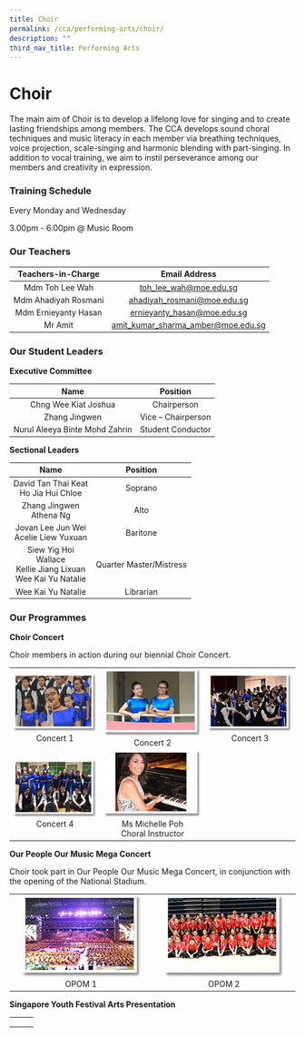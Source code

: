 ```yaml
---
title: Choir
permalink: /cca/performing-arts/choir/
description: ""
third_nav_title: Performing Arts
---
```

# Choir

The main aim of Choir is to develop a lifelong love for singing and to create lasting friendships among members. The CCA develops sound choral techniques and music literacy in each member via breathing techniques, voice projection, scale-singing and harmonic blending with part-singing. In addition to vocal training, we aim to instil perseverance among our members and creativity in expression.

### Training Schedule  

Every Monday and Wednesday

3.00pm - 6.00pm @ Music Room

### Our Teachers

| Teachers-in-Charge    | Email Address                       |
|:------------:|:------------:|
|    Mdm Toh Lee Wah    |        toh_lee_wah@moe.edu.sg       |
| Mdm Ahadiyah Rosmani  |     ahadiyah_rosmani@moe.edu.sg     |
|  Mdm Ernieyanty Hasan |     ernieyanty_hasan@moe.edu.sg     |
|        Mr Amit        | amit_kumar_sharma_amber@moe.edu.sg  |

### Our Student Leaders

**Executive Committee**

| Name                             | Position           |
|:------------:|:------------:|
|       Chng Wee Kiat Joshua       |     Chairperson    |
| Zhang Jingwen                    | Vice – Chairperson |
|  Nurul Aleeya Binte Mohd Zahrin  | Student Conductor  |

**Sectional Leaders**

| Name                                                                     | Position                |
|:------------:|:------------:|
|                 David Tan Thai Keat<br>Ho Jia Hui Chloe                  |         Soprano         |
| Zhang Jingwen<br>Athena Ng                                               |           Alto          |
| Jovan Lee Jun Wei<br>Acelie Liew Yuxuan                                  |        Baritone         |
|     Siew Yig Hoi<br>Wallace<br>Kellie Jiang Lixuan<br>Wee Kai Yu Natalie | Quarter Master/Mistress |
| Wee Kai Yu Natalie                                                       | Librarian               |

### Our Programmes

**Choir Concert**

Choir members in action during our biennial Choir Concert.

|   |   |   |
|:---:|:---:|:---:|
| ![](/images/Cca/Choir/DSC_0798.jpg)  Concert 1 |  ![](/images/Cca/Choir/MJR%20Student%20Leaders-0245.jpg) Concert 2  | ![](/images/Cca/Choir/DSC_0584.jpg)  Concert 3   |
|  ![](/images/Cca/Choir/choir.jpg) Concert 4   | ![](/images/Cca/Choir/Conductor%20Picture.jpg)   Ms Michelle Poh <br>Choral Instructor|   |

**Our People Our Music Mega Concert**

Choir took part in Our People Our Music Mega Concert, in conjunction with the opening of the National Stadium.

|   |   | 
|:---:|:---:|
|  ![](/images/Cca/Choir/choir06.png) OPOM 1  | ![](/images/Cca/Choir/choir07.png) OPOM 2    |  



**Singapore Youth Festival Arts Presentation**


|   |   |   |
|:---:|:---:|:---:|
|   |   |   |
|   |   |   |
|   |   |   |